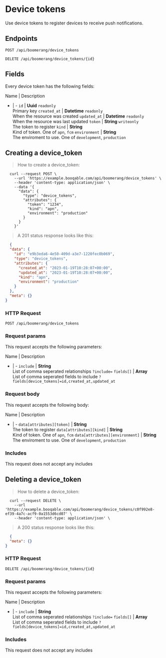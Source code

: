 # Device tokens

Use device tokens to register devices to receive push notifications.

## Endpoints
`POST /api/boomerang/device_tokens`

`DELETE /api/boomerang/device_tokens/{id}`

## Fields
Every device token has the following fields:

Name | Description
- | -
`id` | **Uuid** `readonly`<br>Primary key
`created_at` | **Datetime** `readonly`<br>When the resource was created
`updated_at` | **Datetime** `readonly`<br>When the resource was last updated
`token` | **String** `writeonly`<br>The token to register
`kind` | **String** <br>Kind of token. One of `apn`, `fcm`
`environment` | **String** <br>The enviroment to use. One of `development`, `production`


## Creating a device_token



> How to create a device_token:

```shell
  curl --request POST \
    --url 'https://example.booqable.com/api/boomerang/device_tokens' \
    --header 'content-type: application/json' \
    --data '{
      "data": {
        "type": "device_tokens",
        "attributes": {
          "token": "1234",
          "kind": "apn",
          "environment": "production"
        }
      }
    }'
```

> A 201 status response looks like this:

```json
  {
  "data": {
    "id": "e9b3eda6-4e50-409d-a3e7-1220fec0b069",
    "type": "device_tokens",
    "attributes": {
      "created_at": "2023-01-19T10:28:07+00:00",
      "updated_at": "2023-01-19T10:28:07+00:00",
      "kind": "apn",
      "environment": "production"
    }
  },
  "meta": {}
}
```

### HTTP Request

`POST /api/boomerang/device_tokens`

### Request params

This request accepts the following parameters:

Name | Description
- | -
`include` | **String** <br>List of comma seperated relationships `?include=`
`fields[]` | **Array** <br>List of comma seperated fields to include `?fields[device_tokens]=id,created_at,updated_at`


### Request body

This request accepts the following body:

Name | Description
- | -
`data[attributes][token]` | **String** <br>The token to register
`data[attributes][kind]` | **String** <br>Kind of token. One of `apn`, `fcm`
`data[attributes][environment]` | **String** <br>The enviroment to use. One of `development`, `production`


### Includes

This request does not accept any includes
## Deleting a device_token



> How to delete a device_token:

```shell
  curl --request DELETE \
    --url 'https://example.booqable.com/api/boomerang/device_tokens/c0f992e8-ef39-4a7c-acf9-0a1553d6cd07' \
    --header 'content-type: application/json' \
```

> A 200 status response looks like this:

```json
  {
  "meta": {}
}
```

### HTTP Request

`DELETE /api/boomerang/device_tokens/{id}`

### Request params

This request accepts the following parameters:

Name | Description
- | -
`include` | **String** <br>List of comma seperated relationships `?include=`
`fields[]` | **Array** <br>List of comma seperated fields to include `?fields[device_tokens]=id,created_at,updated_at`


### Includes

This request does not accept any includes